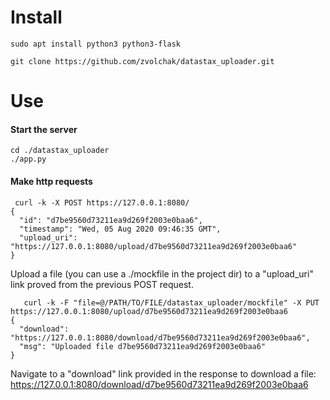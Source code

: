 # Install

```
sudo apt install python3 python3-flask

git clone https://github.com/zvolchak/datastax_uploader.git
```

# Use

#### Start the server

```
cd ./datastax_uploader
./app.py
```

#### Make http requests

```
 curl -k -X POST https://127.0.0.1:8080/
{
  "id": "d7be9560d73211ea9d269f2003e0baa6", 
  "timestamp": "Wed, 05 Aug 2020 09:46:35 GMT", 
  "upload_uri": "https://127.0.0.1:8080/upload/d7be9560d73211ea9d269f2003e0baa6"
}

```

Upload a file (you can use a ./mockfile in the project dir) to a "upload_uri" link proved from the previous POST request.

```
   curl -k -F "file=@/PATH/TO/FILE/datastax_uploader/mockfile" -X PUT https://127.0.0.1:8080/upload/d7be9560d73211ea9d269f2003e0baa6
{
  "download": "https://127.0.0.1:8080/download/d7be9560d73211ea9d269f2003e0baa6", 
  "msg": "Uploaded file d7be9560d73211ea9d269f2003e0baa6"
}
```

Navigate to a "download" link provided in the response to download a file:
https://127.0.0.1:8080/download/d7be9560d73211ea9d269f2003e0baa6
